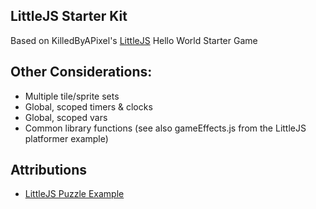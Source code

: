 ## LittleJS Starter Kit

Based on KilledByAPixel's [LittleJS](https://github.com/KilledByAPixel/LittleJS) Hello World Starter Game

## Other Considerations:

 *  Multiple tile/sprite sets
 *  Global, scoped timers & clocks
 *  Global, scoped vars
 *  Common library functions (see also gameEffects.js from the LittleJS platformer example)


## Attributions

* [LittleJS Puzzle Example](https://github.com/KilledByAPixel/LittleJS/blob/main/game.js)
